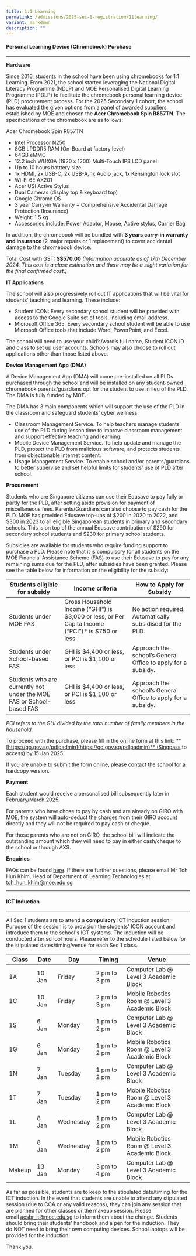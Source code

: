 ```yaml
---
title: 1:1 Learning
permalink: /admissions/2025-sec-1-registration/11learning/
variant: markdown
description: ""
---
```

#### **Personal Learning Device (Chromebook) Purchase** #####
----------------------------------------------------

**Hardware**

Since 2016, students in the school have been using [chromebooks](https://www.google.com/chromebook/) for 1:1 Learning. From 2021, the school started leveraging the National Digital Literacy Programme (NDLP) and MOE Personalised Digital Learning Programme (PDLP) to facilitate the chromebook personal learning device (PLD) procurement process. For the 2025 Secondary 1 cohort, the school has evaluated the given options from a panel of awarded suppliers established by MOE and chosen the **Acer Chromebook Spin R857TN**. The specifications of the chromebook are as follows:

Acer Chromebook Spin R857TN
* Intel Processor N250 
* 8GB LPDDR5 RAM (On-Board at factory level)
* 64GB eMMC
* 12.2 inch WUXGA (1920 x 1200) Multi-Touch IPS LCD panel
* Up to 10 hours batttery size		
* 1x HDMI, 2x USB-C, 2x USB-A, 1x Audio jack, 1x Kensington lock slot
* Wi-Fi 6E AX201
* Acer USI Active Stylus
* Dual Cameras (display top & keyboard top)
* Google Chrome OS
* 3 year Carry-in Warranty + Comprehensive Accidental Damage Protection (Insurance)
* Weight: 1.5 kg
* Accessories include: Power Adaptor, Mouse, Active stylus, Carrier Bag

In addition, the chromebook will be bundled with **3 years carry-in warranty and insurance** (2 major repairs or 1 replacement) to cover accidental damage to the chromebook device.

Total Cost with GST: **S$570.00**
*(Information accurate as of 17th December 2024. This cost is a close estimation and there may be a slight variation for the final confirmed cost.)*

**IT Applications**

The school will also progressively roll out IT applications that will be vital for students’ teaching and learning. These include: 
*	Student iCON: Every secondary school student will be provided with access to the Google Suite set of tools, including email address.
*	Microsoft Office 365: Every secondary school student will be able to use Microsoft Office tools that include Word, PowerPoint, and Excel.

The school will need to use your child’s/ward’s full name, Student iCON ID and class to set up user accounts. Schools may also choose to roll out applications other than those listed above.

**Device Management App (DMA)**

A Device Management App (DMA) will come pre-installed on all PLDs purchased through the school and will be installed on any student-owned chromebook parents/guardians opt for the student to use in lieu of the PLD. The DMA is fully funded by MOE.

The DMA has 3 main components which will support the use of the PLD in the classroom and safeguard students’ cyber wellness: 
*  Classroom Management Service. To help teachers manage students’ use of the PLD during lesson time to improve classroom management and support effective teaching and learning.
*  Mobile Device Management Service. To help update and manage the PLD, protect the PLD from malicious software, and protects students from objectionable internet content.
*  Usage Management Service. To enable school and/or parents/guardians to better supervise and set helpful limits for students’ use of PLD after school.

**Procurement**

Students who are Singapore citizens can use their Edusave to pay fully or partly for the PLD, after setting aside provision for payment of miscellaneous fees. Parents/Guardians can also choose to pay cash for the PLD. MOE has provided Edusave top-ups of $200 in 2020 to 2022, and $300 in 2023 to all eligible Singaporean students in primary and secondary schools. This is on top of the annual Edusave contribution of $290 for secondary school students and $230 for primary school students.

Subsidies are available for students who require funding support to purchase a PLD. Please note that it is compulsory for all students on the MOE Financial Assistance Scheme (FAS) to use their Edusave to pay for any remaining sums due for the PLD, after subsidies have been granted. Please see the table below for information on the eligibility for the subsidy:



| Students eligible for subsidy | Income criteria | How to Apply for Subsidy |
| -------- | -------- | -------- |
| Students under MOE FAS | Gross Household Income (“GHI”) is $3,000 or less, or Per Capita Income (“PCI”)* is $750 or less | No action required. Automatically subsidised for the PLD.    |
| Students under School-based FAS | GHI is $4,400 or less, or PCI is $1,100 or less | Approach the school’s General Office to apply for a subsidy. |
 | Students who are currently not under the MOE FAS or School-based FAS | GHI is $4,400 or less, or PCI is $1,100 or less | Approach the school’s General Office to apply for a subsidy. |

*PCI refers to the GHI divided by the total number of family members in the household.*




To proceed with the purchase, please fill in the online form at this link: **[https://go.gov.sg/pdlpadmin](https://go.gov.sg/pdlpadmin)** (Singpass to access) by 15 Jan 2025.

If you are unable to submit the form online, please contact the school for a hardcopy version.


**Payment**

Each student would receive a personalised bill subsequently later in February/March 2025.

For parents who have chose to pay by cash and are already on GIRO with MOE, the system will auto-deduct the charges from their GIRO account directly and they will not be required to pay cash or cheque.

For those parents who are not on GIRO, the school bill will indicate the outstanding amount which they will need to pay in either cash/cheque to the school or through AXS.

**Enquiries**

FAQs can be found [here](https://go.gov.sg/acsbr-chromebook-faq). If there are further questions, please email Mr Toh Hun Khim, Head of Department of Learning Technologies at [toh_hun_khim@moe.edu.sg](mailto:toh_hun_khim@moe.edu.sg)

--------------------------------------------------------------------------------------------------------------------------------------

#### **ICT Induction** ####

--------------------------------------------------------------------------------------------------------------------------------------

All Sec 1 students are to attend a **compulsory** ICT induction session. Purpose of the session is to provision the students' ICON account and introduce them to the school's ICT systems. The induction will be conducted after school hours. Please refer to the schedule listed below for the stipulated dates/timing/venue for each Sec 1 class.


| Class | Date | Day | Timing | Venue |
| -------- | -------- | -------- | -------- | -------- |
| 1A | 10 Jan | Friday | 2 pm to 3 pm | Computer Lab @ Level 3 Academic Block |
| 1C | 10 Jan | Friday | 2 pm to 3 pm | Mobile Robotics Room @ Level 3 Academic Block |
| 1S | 6 Jan | Monday | 1 pm to 2 pm | Computer Lab @ Level 3 Academic Block |
| 1G | 6 Jan | Monday | 1 pm to 2 pm | Mobile Robotics Room @ Level 3 Academic Block |
| 1N | 7 Jan | Tuesday | 1 pm to 2 pm | Computer Lab @ Level 3 Academic Block |
| 1T | 7 Jan | Tuesday | 1 pm to 2 pm | Mobile Robotics Room @ Level 3 Academic Block |
| 1L | 8 Jan | Wednesday | 1 pm to 2 pm | Computer Lab @ Level 3 Academic Block |
| 1M | 8 Jan | Wednesday | 1 pm to 2 pm | Mobile Robotics Room @ Level 3 Academic Block |
| Makeup | 13 Jan| Monday | 3 pm to 4 pm | Computer Lab @ Level 3 Academic Block |

As far as possible, students are to keep to the stipulated date/timing for the ICT induction. In the event that students are unable to attend any stipulated session (due to CCA or any valid reasons), they can join any session that are planned for other classes or the makeup session. Please email [acsbr_it@moe.edu.sg](mailto:acsbr_it@moe.edu.sg) to inform them about the change. Students should bring their students' handbook and a pen for the induction. They do NOT need to bring their own computing devices. School laptops will be provided for the induction. 

Thank you.